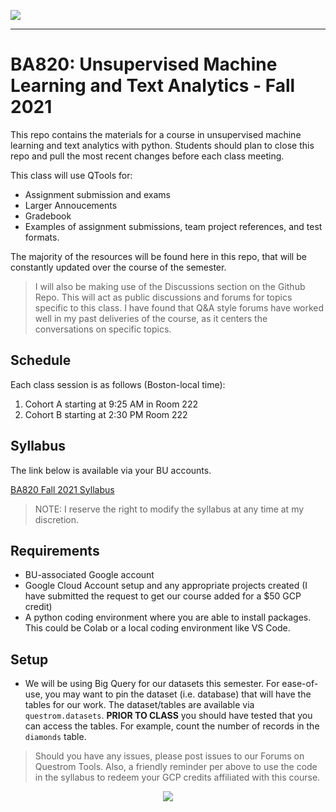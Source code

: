 ![](https://touchmba.com/wp-content/uploads/2017/12/BU-Questrom.png)

---

# BA820: Unsupervised Machine Learning and Text Analytics - Fall 2021

This repo contains the materials for a course in unsupervised machine learning and text analytics with python.  Students should plan to close this repo and pull the most recent changes before each class meeting.

This class will use QTools for:

- Assignment submission and exams
- Larger Annoucements
- Gradebook
- Examples of assignment submissions, team project references, and test formats.

The majority of the resources will be found here in this repo, that will be constantly updated over the course of the semester.  

> I will also be making use of the Discussions section on the Github Repo.  This will act as public discussions and forums for topics specific to this class. I have found that Q&A style forums have worked well in my past deliveries of the course, as it centers the conversations on specific topics.



## Schedule

Each class session is as follows (Boston-local time):

1. Cohort A starting at 9:25 AM in Room 222
2. Cohort B starting at 2:30 PM Room 222 


## Syllabus

The link below is available via your BU accounts.

[BA820 Fall 2021 Syllabus](https://docs.google.com/document/d/1EHaUHwrGPAwQNPToevSp0ERdEb4iKJAUtK58SUJzHg8/edit?usp=sharing)

> NOTE: I reserve the right to modify the syllabus at any time at my discretion.


## Requirements

- BU-associated Google account
- Google Cloud Account setup and any appropriate projects created (I have submitted the request to get our course added for a $50 GCP credit)
- A python coding environment where you are able to install packages.  This could be Colab or a local coding environment like VS Code.

## Setup

- We will be using Big Query for our datasets this semester.  For ease-of-use, you may want to pin the dataset (i.e. database) that will have the tables for our work.  The dataset/tables are available via `questrom.datasets`.  __PRIOR TO CLASS__ you should have tested that you can access the tables.  For example, count the number of records in the `diamonds` table.

> Should you have any issues, please post issues to our Forums on Questrom Tools.  Also, a friendly reminder per above to use the code in the syllabus to redeem your GCP credits affiliated with this course.

<p align="center" width="100%">
    <img  src="https://snipboard.io/AWQhwE.jpg"> 
</p>


